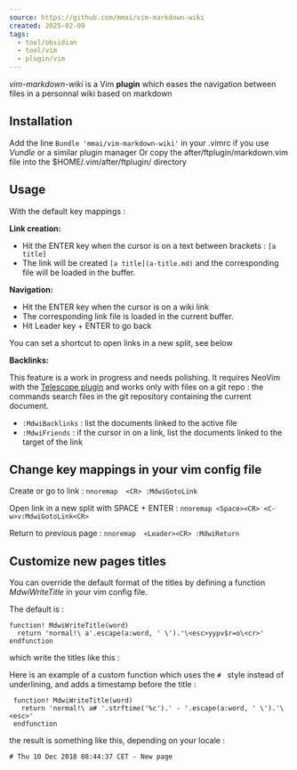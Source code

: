 ```yaml
---
source: https://github.com/mmai/vim-markdown-wiki
created: 2025-02-09
tags:
  - tool/obsidian
  - tool/vim
  - plugin/vim
---
```

*vim-markdown-wiki* is a Vim **plugin** which eases the navigation between files in a personnal wiki based on markdown

## Installation

Add the line `Bundle 'mmai/vim-markdown-wiki'` in your .vimrc if you use *Vundle* or a similar plugin manager Or copy the after/ftplugin/markdown.vim file into the $HOME/.vim/after/ftplugin/ directory

## Usage

With the default key mappings :

**Link creation:**

- Hit the ENTER key when the cursor is on a text between brackets : `[a title]`
- The link will be created `[a title](a-title.md)` and the corresponding file will be loaded in the buffer.

**Navigation:**

- Hit the ENTER key when the cursor is on a wiki link
- The corresponding link file is loaded in the current buffer.
- Hit Leader key + ENTER to go back

You can set a shortcut to open links in a new split, see below

**Backlinks:**

This feature is a work in progress and needs polishing. It requires NeoVim with the [Telescope plugin](https://github.com/nvim-telescope/telescope.nvim) and works only with files on a git repo : the commands search files in the git repository containing the current document.

- `:MdwiBacklinks` : list the documents linked to the active file
- `:MdwiFriends` : if the cursor in on a link, list the documents linked to the target of the link

## Change key mappings in your vim config file

Create or go to link : `nnoremap  <CR> :MdwiGotoLink`

Open link in a new split with SPACE + ENTER : `nnoremap <Space><CR> <C-w>v:MdwiGotoLink<CR>`

Return to previous page : `nnoremap  <Leader><CR> :MdwiReturn`

## Customize new pages titles

You can override the default format of the titles by defining a function *MdwiWriteTitle* in your vim config file.

The default is :

```
function! MdwiWriteTitle(word)
  return 'normal!\ a'.escape(a:word, ' \').'\<esc>yypv$r=o\<cr>'
endfunction
```

which write the titles like this :

Here is an example of a custom function which uses the `# ` style instead of underlining, and adds a timestamp before the title :

```
 function! MdwiWriteTitle(word)
   return 'normal!\ a# '.strftime('%c').' - '.escape(a:word, ' \').'\<esc>'
 endfunction
```

the result is something like this, depending on your locale :

```
# Thu 10 Dec 2018 08:44:37 CET - New page
```